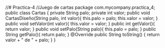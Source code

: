 //# Practica-4
//Juego de cartas 
package com.mycompany.practica_4;
public class Cartas {
    private String palo;
    private int valor;
    public void CartasDiseño(String palo, int valor){
        this.palo = palo;
        this.valor = valor;
    }
    public void setValor(int valor){
        this.valor = valor;
    }
    public int getValor(){
        return valor;
    }
    public void setPalo(String palo){
        this.palo = palo;
    }
    public String getPalo(){
        return palo;
    }
    @Override
      public String toString() {
        return valor + " de " + palo;
    }
}
